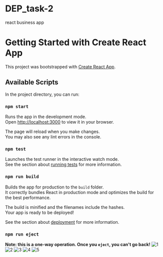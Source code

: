 # DEP_task-2
react business app 
# Getting Started with Create React App

This project was bootstrapped with [Create React App](https://github.com/facebook/create-react-app).

## Available Scripts

In the project directory, you can run:

### `npm start`

Runs the app in the development mode.\
Open [http://localhost:3000](http://localhost:3000) to view it in your browser.

The page will reload when you make changes.\
You may also see any lint errors in the console.

### `npm test`

Launches the test runner in the interactive watch mode.\
See the section about [running tests](https://facebook.github.io/create-react-app/docs/running-tests) for more information.

### `npm run build`

Builds the app for production to the `build` folder.\
It correctly bundles React in production mode and optimizes the build for the best performance.

The build is minified and the filenames include the hashes.\
Your app is ready to be deployed!

See the section about [deployment](https://facebook.github.io/create-react-app/docs/deployment) for more information.

### `npm run eject`

**Note: this is a one-way operation. Once you `eject`, you can't go back!**
![1](https://github.com/user-attachments/assets/9c7e76f6-b9ed-445b-989a-98dda23f3572)
![2](https://github.com/user-attachments/assets/1c609fd4-6ce5-4c5e-8f3f-ed82897111c5)
![3](https://github.com/user-attachments/assets/beb9d803-d126-4661-b52a-c5698baa0e99)
![4](https://github.com/user-attachments/assets/8fbf35f5-4b4a-40da-9d38-804df2bba1e5)
![5](https://github.com/user-attachments/assets/fbe0a283-542c-4cc6-8308-7e7f4be05cf0)
